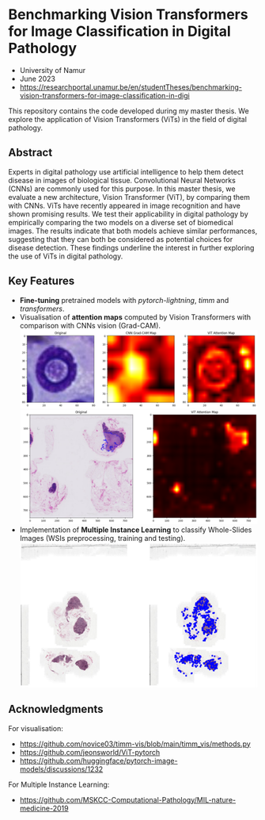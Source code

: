 # Benchmarking Vision Transformers for Image Classification in Digital Pathology
- University of Namur
- June 2023
- https://researchportal.unamur.be/en/studentTheses/benchmarking-vision-transformers-for-image-classification-in-digi

This repository contains the code developed during my master thesis. We explore the application of Vision Transformers (ViTs) in the field of digital pathology.

## Abstract
Experts in digital pathology use artificial intelligence to help them detect disease in images of biological tissue. Convolutional Neural Networks (CNNs) are commonly used for this purpose. In this master thesis, we evaluate a new architecture, Vision Transformer (ViT), by comparing them with CNNs. ViTs have recently appeared in image recognition and have shown promising results. We test their applicability in digital pathology by empirically comparing the two models on a diverse set of biomedical images. The results indicate that both models achieve similar performances, suggesting that they can both be considered as potential choices for disease detection. These findings underline the interest in further exploring the use of ViTs in digital pathology.

## Key Features
- **Fine-tuning** pretrained models with *pytorch-lightning*, *timm* and *transformers*.
- Visualisation of **attention maps** computed by Vision Transformers with comparison with CNNs vision (Grad-CAM).
![Comparison of ViT and CNN vision](./img/comparison.png)
![Attention map of a WSI](./img/attention_map.png)
- Implementation of **Multiple Instance Learning** to classify Whole-Slides Images (WSIs preprocessing, training and testing).
![MIL example](./img/mil.png)

## Acknowledgments
For visualisation:
- https://github.com/novice03/timm-vis/blob/main/timm_vis/methods.py
- https://github.com/jeonsworld/ViT-pytorch
- https://github.com/huggingface/pytorch-image-models/discussions/1232

For Multiple Instance Learning: 
- https://github.com/MSKCC-Computational-Pathology/MIL-nature-medicine-2019
